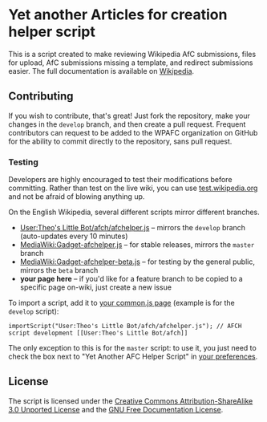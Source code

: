 Yet another Articles for creation helper script
========
This is a script created to make reviewing Wikipedia AfC submissions, files for upload, AfC submissions missing a template, and redirect submissions easier. The full documentation is available on [Wikipedia](https://en.wikipedia.org/wiki/Wikipedia:WikiProject_Articles_for_creation/Helper_script#Documentation).

## Contributing
If you wish to contribute, that's great! Just fork the repository, make your changes in the `develop` branch, and then create a pull request. Frequent contributors can request to be added to the WPAFC organization on GitHub for the ability to commit directly to the repository, sans pull request.

### Testing
Developers are highly encouraged to test their modifications before committing. Rather than test on the live wiki, you can use [test.wikipedia.org](http://test.wikipedia.org/wiki/Main_Page) and not be afraid of blowing anything up.

On the English Wikipedia, several different scripts mirror different branches.
* [User:Theo's Little Bot/afch/afchelper.js](https://en.wikipedia.org/w/index.php?title=User:Theo%27s_Little_Bot/afch/afchelper.js) &ndash; mirrors the `develop` branch (auto-updates every 10 minutes)
* [MediaWiki:Gadget-afchelper.js](https://en.wikipedia.org/w/index.php?title=MediaWiki:Gadget-afchelper.js) &ndash; for stable releases, mirrors the `master` branch
* [MediaWiki:Gadget-afchelper-beta.js](https://en.wikipedia.org/w/index.php?title=MediaWiki:Gadget-afchelper-beta.js) &ndash; for testing by the general public, mirrors the `beta` branch
* **your page here** &ndash; if you'd like for a feature branch to be copied to a specific page on-wiki, just create a new issue

To import a script, add it to [your common.js page](http://en.wikipedia.org/wiki/Special:MyPage/common.js) (example is for the `develop` script):

    importScript("User:Theo's Little Bot/afch/afchelper.js"); // AFCH script development [[User:Theo's Little Bot/afch]]

The only exception to this is for the `master` script: to use it, you just need to check the box next to "Yet Another AFC Helper Script" in [your preferences](http://en.wikipedia.org/wiki/Special:Preferences#mw-prefsection-gadgets).

## License
The script is licensed under the [Creative Commons Attribution-ShareAlike 3.0 Unported License](http://en.wikipedia.org/wiki/Wikipedia:Text_of_Creative_Commons_Attribution-ShareAlike_3.0_Unported_License) and the [GNU Free Documentation License](http://en.wikipedia.org/wiki/Wikipedia:Text_of_the_GNU_Free_Documentation_License).
